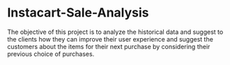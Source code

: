 # Instacart-Sale-Analysis
The objective of this project is to analyze the historical data and suggest to the clients how they can improve their user experience and suggest the customers about the items for their next purchase by considering their previous choice of purchases.

